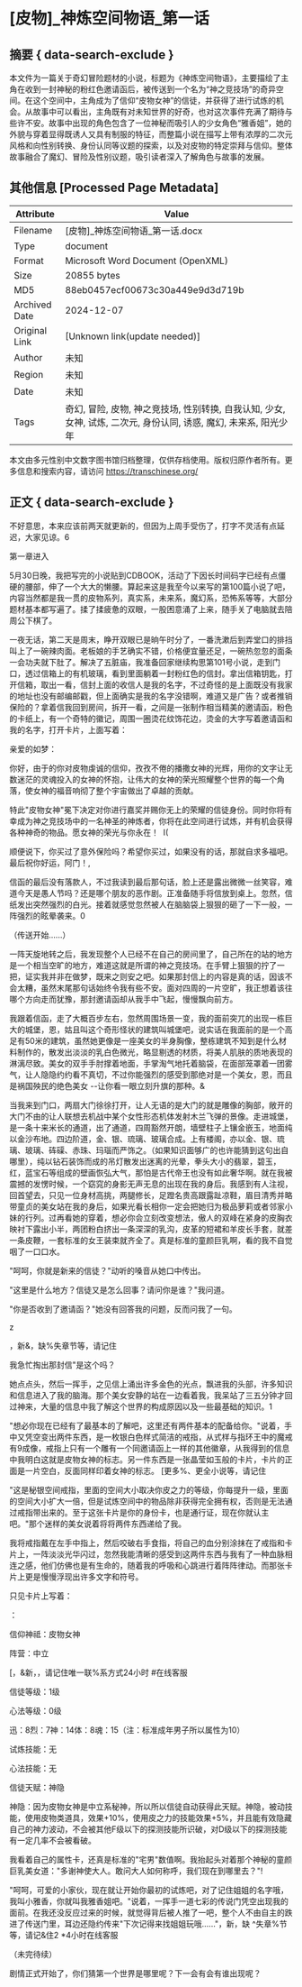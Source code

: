 # [皮物]_神炼空间物语_第一话



## 摘要  { data-search-exclude }

<!-- tcd_abstract -->
本文件为一篇关于奇幻冒险题材的小说，标题为《神炼空间物语》，主要描绘了主角在收到一封神秘的粉红色邀请函后，被传送到一个名为“神之竞技场”的奇异空间。在这个空间中，主角成为了信仰“皮物女神”的信徒，并获得了进行试炼的机会。从故事中可以看出，主角既有对未知世界的好奇，也对这次事件充满了期待与些许不安。故事中出现的角色包含了一位神秘而吸引人的少女角色“雅香姐”，她的外貌与穿着显得既诱人又具有制服的特征，而整篇小说在描写上带有浓厚的二次元风格和向性别转换、身份认同等议题的探索，以及对皮物的特定崇拜与信仰。整体故事融合了魔幻、冒险及性别议题，吸引读者深入了解角色与故事的发展。

<!-- tcd_abstract_end -->

## 其他信息 [Processed Page Metadata]

| Attribute       | Value                                  |
|-----------------|----------------------------------------|
| Filename        | [皮物]_神炼空间物语_第一话.docx                             |
| Type            | document                                 |
| Format          | Microsoft Word Document (OpenXML)                               |
| Size            | 20855 bytes                           |
| MD5             | 88eb0457ecf00673c30a449e9d3d719b                                  |
| Archived Date   | 2024-12-07                             |
| Original Link   | [Unknown link(update needed)]                         |
| Author          | 未知                               |
| Region          | 未知                               |
| Date            | 未知                                 |
| Tags            | 奇幻, 冒险, 皮物, 神之竞技场, 性别转换, 自我认知, 少女, 女神, 试炼, 二次元, 身份认同, 诱惑, 魔幻, 未来系, 阳光少年                                 |

本文由多元性别中文数字图书馆归档整理，仅供存档使用。版权归原作者所有。更多信息和搜索内容，请访问 <https://transchinese.org/>


## 正文 { data-search-exclude }

<!-- tcd_main_text -->
不好意思，本来应该前两天就更新的，但因为上周手受伤了，打字不灵活有点延迟，大家见谅。6



第一章进入





5月30日晚，我把写完的小说贴到CDBOOK，活动了下因长时间码字已经有点僵硬的腰部，伸了一个大大的懒腰。算起来这是我至今以来写的第100篇小说了吧，内容当然都是我一贯的皮物系列，真实系，未来系，魔幻系，恐怖系等等，大部分题材基本都写遍了。揉了揉疲惫的双眼，一股困意涌了上来，随手关了电脑就去陪周公下棋了。







一夜无话，第二天是周末，睁开双眼已是晌午时分了，一番洗漱后到弄堂口的排挡叫上了一碗辣肉面。老板娘的手艺确实不错，价格便宜量还足，一碗热忽忽的面条一会功夫就下肚了。解决了五脏庙，我准备回家继续构思第101号小说，走到门口，透过信箱上的有机玻璃，看到里面躺着一封粉红色的信封。拿出信箱钥匙，打开信箱，取出一看，信封上面的收信人是我的名字，不过奇怪的是上面既没有我家的地址也没有邮编邮戳，但上面确实是我的名字没错啊，难道又是广告？或者推销保险的？拿着信我回到房间，拆开一看，之间是一张制作相当精美的邀请函，粉色的卡纸上，有一个奇特的徽记，周围一圈烫花纹饰花边，烫金的大字写着邀请函和我的名字，打开卡片，上面写着：



亲爱的如梦：







你好，由于的你对皮物虔诚的信仰，孜孜不倦的播撒女神的光辉，用你的文字让无数迷茫的灵魂投入的女神的怀抱，让伟大的女神的荣光照耀整个世界的每一个角落，使女神的福音响彻了整个宇宙做出了卓越的贡献。





特此"皮物女神"冕下决定对你进行嘉奖并赐你无上的荣耀的信徒身份。同时你将有幸成为神之竞技场中的一名神圣的神炼者，你将在此空间进行试炼，并有机会获得各种神奇的物品。愿女神的荣光与你永在！  I(





顺便说下，你买过了意外保险吗？希望你买过，如果没有的话，那就自求多福吧。最后祝你好运，阿门！,





信函的最后没有落款人，不过我读到最后那句话，脸上还是露出微微一丝笑容，难道今天是愚人节吗？还是哪个朋友的恶作剧。正准备随手将信放到桌上。忽然，信纸发出突然强烈的白光。接着就感觉忽然被人在脑脑袋上狠狠的砸了一下一般，一阵强烈的眩晕袭来。0



（传送开始......）







一阵天旋地转之后，我发现整个人已经不在自己的房间里了，自己所在的站的地方是一个相当空旷的地方，难道这就是所谓的神之竞技场。在手臂上狠狠的拧了一把，证实我并非在做梦，既来之则安之吧。如果那封信上的内容是真的话，因该不会太糟，虽然末尾那句话始终令我有些不安。面对四周的一片空旷，我正想着该往哪个方向走而犹豫，那封邀请函却从我手中飞起，慢慢飘向前方。







我跟着信函，走了大概百步左右，忽然周围场景一变，我的面前突兀的出现一栋巨大的城堡，恩，姑且叫这个奇形怪状的建筑叫城堡吧，说实话在我面前的是一个高足有50米的建筑，虽然她更像是一座美女的半身胸像，整栋建筑不知到是什么材料制作的，散发出淡淡的乳白色微光，略显剔透的材质，将美人肌肤的质地表现的淋漓尽致。美女的双手手肘撑着地面，手掌淘气地托着脑袋，在面部笼罩着一团雾气，让人隐隐约约看不真切，不过你能强烈的感受到那绝对是一个美女，恩，而且是祸国殃民的绝色美女 --让你看一眼立刻升旗的那种。&





当我来到门口，两扇大门徐徐打开，让人无语的是大门的就是雕像的胸部，敞开的大门不由的让人联想去机战中某个女性形态机体发射木兰飞弹的景像。走进城堡，是一条十来米长的通道，出了通道，四周豁然开朗，墙壁柱子上镶金嵌玉，地面纯以金沙布地。四边阶道，金、银、琉璃、玻璃合成。上有楼阁，亦以金、银、琉璃、玻璃、砗磲、赤珠、玛瑙而严饰之。（如果知识面够广的也许能猜到这句出自哪里），纯以钻石装饰而成的吊灯散发出迷离的光晕，拳头大小的翡翠，碧玉，红，蓝宝石等组成的壁画恢弘大气，那怕是古代帝王也没有如此奢华啊。就在我被震撼的发愣时候，一个窈窕的身影无声无息的出现在我的身后。我感到有人注视，回首望去，只见一位身材高挑，两腿修长，足蹬名贵高跟露趾凉鞋，眉目清秀并略带童贞的美女站在我的身后，如果光看长相你一定会把她归为极品萝莉或者邻家小妹的行列。过再看她的穿着，想必你会立刻改变想法，傲人的双峰在紧身的皮胸衣映衬下露出小半，两团粉白挤出一条深深的乳沟，皮革的短裙和羊皮长手套，就差一条皮鞭，一套标准的女王装束就齐全了。真是标准的童颜巨乳啊，看的我不自觉咽了一口口水。



"呵呵，你就是新来的信徒？"动听的嗓音从她口中传出。





"这里是什么地方？信徒又是怎么回事？请问你是谁？"我问道。





"你是否收到了邀请函？"她没有回答我的问题，反而问我了一句。

z


，新&，缺%失章节等，请记住



我急忙掏出那封信"是这个吗？





她点点头，然后一挥手，之见信上涌出许多金色的光点，飘进我的头部，许多知识和信息进入了我的脑海。那个美女安静的站在一边看着我，我呆站了三五分钟才回过神来，大量的信息中我了解这个世界的构成原因以及一些最基础的知识。1





"想必你现在已经有了最基本的了解吧，这里还有两件基本的配备给你。"说着，手中又凭空变出两件东西，是一枚银白色样式简洁的戒指，从式样与指环王中的魔戒有9成像，戒指上只有一个雕有一个同邀请函上一样的其他徽章，从我得到的信息中我明白这就是皮物女神的标志。另一件东西是一张晶莹如玉般的卡片，卡片的正面是一片空白，反面同样印着女神的标志。 [更多%、更全小说等，请记住





"这是秘银空间戒指，里面的空间大小取决你皮之力的等级，你每提升一级，里面的空间大小扩大一倍，但是试炼空间中的物品除非获得完全拥有权，否则是无法通过戒指带出来的。至于这张卡片是你的身份卡，也是通行证，现在你就认主吧。"那个迷样的美女说着将将两件东西递给了我。





我将戒指戴在左手中指上，然后咬破右手食指，将自己的血分别涂抹在了戒指和卡片上，一阵淡淡光华闪过，忽然我能清晰的感受到这两件东西与我有了一种血脉相连之感，他们仿佛也是有生命的，随着我的呼吸和心跳进行着阵阵律动。而那张卡片上更是慢慢浮现出许多文字和符号。





只见卡片上写着：





：



信仰神祗：皮物女神



阵营：中立

 [，&新，，请记住唯一联%系方式24小时 #在线客服





信徒等级：1级





心法等级：0级



迅：8烈：7神：14体：8魂：15（注：标准成年男子所以属性为10）





试炼技能：无





心法技能：无





信徒天赋：神隐







神隐：因为皮物女神是中立系秘神，所以所以信徒自动获得此天赋。神隐，被动技能，使用皮物类道具，效果+10%，使用皮之力的技能效果+5%，并且能有效隐藏自己的神力波动，不会被其他F级以下的探测技能所识破，对D级以下的探测技能有一定几率不会被看破。







我看着自己的属性卡，还真是标准的"宅男"数值啊。我抬起头对着那个神秘的童颜巨乳美女道："多谢神使大人。敢问大人如何称呼，我们现在到哪里去？"!







"呵呵，可爱的小家伙，现在就让开始你最初的试炼吧，对了记住姐姐的名字哦，我叫小雅香，你就叫我雅香姐吧。"说着，一挥手一道七彩的传说门凭空出现我的面前。在我还没反应过来的时候，就觉得背后被人推了一吧，整个人不由自主的跌进了传送门里，耳边还隐约传来"下次记得来找姐姐玩哦......"，新，缺 ^失章%节等，请记&住2 *4小时在线客服



（未完待续）



剧情正式开始了，你们猜第一个世界是哪里呢？下一会有会有谁出现呢？
<!-- tcd_main_text_end -->

